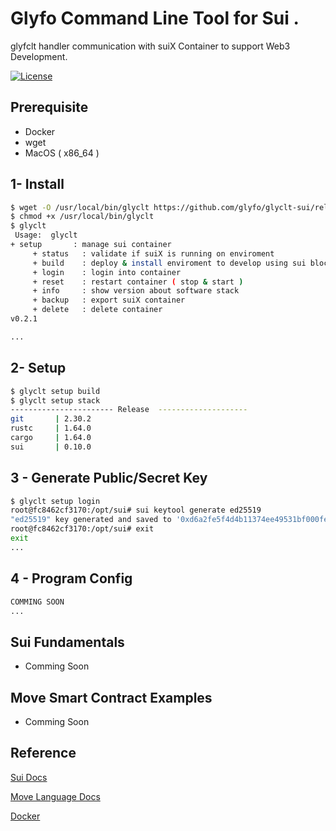 
# Glyfo Command Line Tool for Sui .

glyfclt handler communication with suiX Container to support Web3 Development.

[![License](https://img.shields.io/badge/License-Apache_2.0-blue.svg)](https://opensource.org/licenses/Apache-2.0)

## Prerequisite 

+ Docker 
+ wget
+ MacOS ( x86_64 )

## 1- Install 

```bash
$ wget -O /usr/local/bin/glyclt https://github.com/glyfo/glyclt-sui/releases/download/v0.0.1/glyclt
$ chmod +x /usr/local/bin/glyclt
$ glyclt
 Usage:  glyclt 
+ setup       : manage sui container 
     + status   : validate if suiX is running on enviroment 
     + build    : deploy & install enviroment to develop using sui blockchain 
     + login    : login into container 
     + reset    : restart container ( stop & start ) 
     + info     : show version about software stack 
     + backup   : export suiX container
     + delete   : delete container
v0.2.1

...
```

## 2- Setup 

```bash
$ glyclt setup build
$ glyclt setup stack
----------------------- Release  --------------------
git       | 2.30.2
rustc     | 1.64.0
cargo     | 1.64.0
sui       | 0.10.0
```
## 3 - Generate Public/Secret Key  

```bash
$ glyclt setup login
root@fc8462cf3170:/opt/sui# sui keytool generate ed25519
"ed25519" key generated and saved to '0xd6a2fe5f4d4b11374ee49531bf000fef2c9e6548.key'
root@fc8462cf3170:/opt/sui# exit
exit
...
```

## 4 - Program Config 

```bash
COMMING SOON 
...
```

## Sui Fundamentals

+ Comming Soon 

## Move Smart Contract Examples 

+ Comming Soon

## Reference

[Sui Docs](https://sui.io/)

[Move Language Docs](https://move-book.com)

[Docker](https://docker.com)
